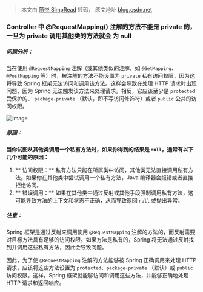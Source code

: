 > 本文由 [简悦 SimpRead](http://ksria.com/simpread/) 转码， 原文地址 [blog.csdn.net](https://blog.csdn.net/qq_43371422/article/details/131962653?spm=1001.2014.3001.5502)

### Controller 中 @RequestMapping() 注解的方法不能是 private 的，一旦为 private 调用其他类的方法就会 为 null

##### 问题分析：

当在使用 `@RequestMapping` 注解（或其他类似的注解，如 `@GetMapping`、`@PostMapping` 等）时，被注解的方法不能设置为 `private` 私有访问权限，因为这将导致 Spring 框架无法访问和调用该方法。这样会导致在处理 HTTP 请求时出现问题，因为 Spring 无法触发该方法来处理请求。相反，它应该至少是 `protected` 受保护的、 `package-private` （默认，即不写访问修饰符）或者 `public` 公共的访问权限。

![image](https://github.com/user-attachments/assets/b1d0ca7c-1781-4666-b95f-cfffcbb3ecad)


##### 原因：

**当你试图从其他类调用一个私有方法时，如果你得到的结果是 `null`，通常有以下几个可能的原因：**

1.  ** 访问权限：** 私有方法只能在所属类中访问，其他类无法直接调用私有方法。如果你在其他类中尝试调用一个私有方法，Java 编译器会报错或者直接拒绝访问。
2.  ** 错误调用：** 如果在其他类中通过反射或其他手段强制调用私有方法，这可能导致方法的上下文和状态不正确，从而导致返回 `null` 或抛出异常。

##### **注意**：

Spring 框架是通过反射来调用使用 `@RequestMapping` 注解的方法的，而反射需要对目标方法具有足够的访问权限。如果方法是私有的，Spring 将无法通过反射找到并调用这些私有方法，因此会导致问题。

因此，为了使 `@RequestMapping` 注解的方法能够被 Spring 正确调用来处理 HTTP 请求，应该将这些方法设置为 `protected`、`package-private` （默认）或 `public` 访问权限。这样，Spring 框架就能够访问和调用这些方法，并能够正确地处理 HTTP 请求和返回响应。
